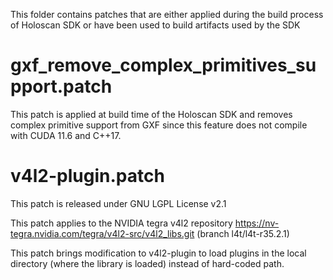 This folder contains patches that are either applied during the build process of Holoscan SDK
or have been used to build artifacts used by the SDK

# gxf_remove_complex_primitives_support.patch
This patch is applied at build time of the Holoscan SDK and removes complex primitive support from
GXF since this feature does not compile with CUDA 11.6 and C++17.

# v4l2-plugin.patch
This patch is released under GNU LGPL License v2.1

This patch applies to the NVIDIA tegra v4l2 repository
https://nv-tegra.nvidia.com/tegra/v4l2-src/v4l2_libs.git (branch l4t/l4t-r35.2.1)

This patch brings modification to v4l2-plugin to load plugins in the local directory
(where the library is loaded) instead of hard-coded path.
